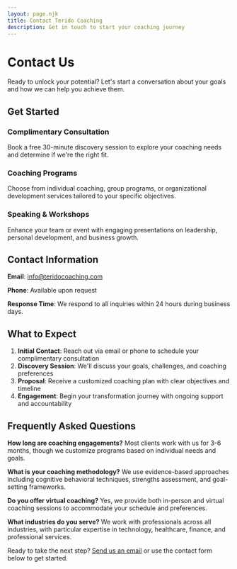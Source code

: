 ```yaml
---
layout: page.njk
title: Contact Terido Coaching
description: Get in touch to start your coaching journey
---
```


# Contact Us

Ready to unlock your potential? Let's start a conversation about your goals and how we can help you achieve them.

## Get Started

### Complimentary Consultation
Book a free 30-minute discovery session to explore your coaching needs and determine if we're the right fit.

### Coaching Programs
Choose from individual coaching, group programs, or organizational development services tailored to your specific objectives.

### Speaking & Workshops
Enhance your team or event with engaging presentations on leadership, personal development, and business growth.

## Contact Information

**Email**: [info@teridocoaching.com](mailto:info@teridocoaching.com)

**Phone**: Available upon request

**Response Time**: We respond to all inquiries within 24 hours during business days.

## What to Expect

1. **Initial Contact**: Reach out via email or phone to schedule your complimentary consultation
2. **Discovery Session**: We'll discuss your goals, challenges, and coaching preferences
3. **Proposal**: Receive a customized coaching plan with clear objectives and timeline
4. **Engagement**: Begin your transformation journey with ongoing support and accountability

## Frequently Asked Questions

**How long are coaching engagements?**
Most clients work with us for 3-6 months, though we customize programs based on individual needs and goals.

**What is your coaching methodology?**
We use evidence-based approaches including cognitive behavioral techniques, strengths assessment, and goal-setting frameworks.

**Do you offer virtual coaching?**
Yes, we provide both in-person and virtual coaching sessions to accommodate your schedule and preferences.

**What industries do you serve?**
We work with professionals across all industries, with particular expertise in technology, healthcare, finance, and professional services.

Ready to take the next step? [Send us an email](mailto:info@teridocoaching.com) or use the contact form below to get started.